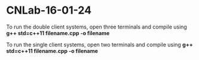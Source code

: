 # CNLab-16-01-24

To run the double client systems, open three terminals and compile using **g++ std=c++11 filename.cpp -o filename**

To run the single client systems, open two terminals and compile using **g++ std=c++11 filename.cpp -o filename**
